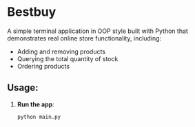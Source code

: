 # Bestbuy

A simple terminal application in OOP style built with Python that demonstrates real online store functionality, including:

- Adding and removing products
- Querying the total quantity of stock
- Ordering products

## Usage:

1. **Run the app**:
   ```bash
   python main.py